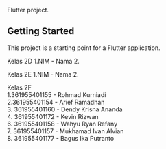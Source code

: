 Flutter project.

## Getting Started

This project is a starting point for a Flutter application.

Kelas 2D
1.NIM - Nama
2. 

Kelas 2E
1.NIM - Nama
2.

Kelas 2F
<br>
1.361955401155 - Rohmad Kurniadi
<br>
2.361955401154 - Arief Ramadhan
<br>
3. 361955401160 - Dendy Krisna Ananda
<br>
4. 361955401172 - Kevin Rizwan
<br>
6. 361955401158 - Wahyu Ryan Refany
<br>
7. 361955401157 - Mukhamad Ivan Alvian
<br>
8. 361955401177 - Bagus Ika Putranto
